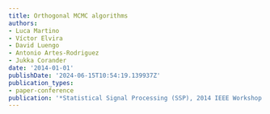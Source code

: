 ```yaml
---
title: Orthogonal MCMC algorithms
authors:
- Luca Martino
- Víctor Elvira
- David Luengo
- Antonio Artes-Rodriguez
- Jukka Corander
date: '2014-01-01'
publishDate: '2024-06-15T10:54:19.139937Z'
publication_types:
- paper-conference
publication: '*Statistical Signal Processing (SSP), 2014 IEEE Workshop on*'
---
```

